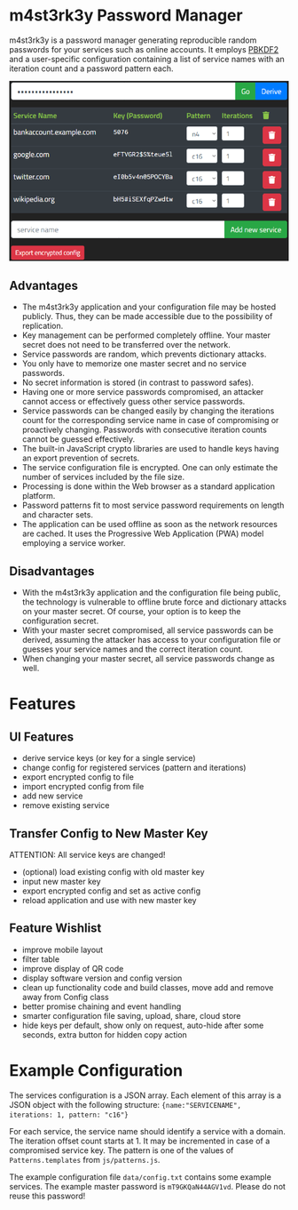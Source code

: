 # m4st3rk3y Password Manager

m4st3rk3y is a password manager generating reproducible random passwords for your services such as online accounts. It
employs [PBKDF2](https://en.wikipedia.org/wiki/PBKDF2) and a user-specific configuration containing a list of service
names with an iteration count and a password pattern each.

![Screenshot of the m4st3rk3y Application](gfx/m4st3rk3y-screenshot.png)

## Advantages

* The m4st3rk3y application and your configuration file may be hosted publicly. Thus, they can be made accessible due to
  the possibility of replication.
* Key management can be performed completely offline. Your master secret does not need to be transferred over the
  network.
* Service passwords are random, which prevents dictionary attacks.
* You only have to memorize one master secret and no service passwords.
* No secret information is stored (in contrast to password safes).
* Having one or more service passwords compromised, an attacker cannot access or effectively guess other service
  passwords.
* Service passwords can be changed easily by changing the iterations count for the corresponding service name in case of
  compromising or proactively changing. Passwords with consecutive iteration counts cannot be guessed effectively.
* The built-in JavaScript crypto libraries are used to handle keys having an export prevention of secrets.
* The service configuration file is encrypted. One can only estimate the number of services included by the file size.
* Processing is done within the Web browser as a standard application platform.
* Password patterns fit to most service password requirements on length and character sets.
* The application can be used offline as soon as the network resources are cached. It uses the Progressive Web
  Application (PWA) model employing a service worker.

## Disadvantages

* With the m4st3rk3y application and the configuration file being public, the technology is vulnerable to offline brute
  force and dictionary attacks on your master secret. Of course, your option is to keep the configuration secret.
* With your master secret compromised, all service passwords can be derived, assuming the attacker has access to your
  configuration file or guesses your service names and the correct iteration count.
* When changing your master secret, all service passwords change as well.

# Features

## UI Features

* derive service keys (or key for a single service)
* change config for registered services (pattern and iterations)
* export encrypted config to file
* import encrypted config from file
* add new service
* remove existing service

## Transfer Config to New Master Key

ATTENTION: All service keys are changed!

* (optional) load existing config with old master key
* input new master key
* export encrypted config and set as active config
* reload application and use with new master key

## Feature Wishlist

* improve mobile layout
* filter table
* improve display of QR code
* display software version and config version
* clean up functionality code and build classes, move add and remove away from Config class
* better promise chaining and event handling
* smarter configuration file saving, upload, share, cloud store
* hide keys per default, show only on request, auto-hide after some seconds, extra button for hidden copy action

# Example Configuration

The services configuration is a JSON array. Each element of this array is a JSON object with the following structure:
`{name:"SERVICENAME", iterations: 1, pattern: "c16"}`

For each service, the service name should identify a service with a domain. The iteration offset count starts at 1. It
may be incremented in case of a compromised service key. The pattern is one of the values of `Patterns.templates`
from `js/patterns.js`.

The example configuration file `data/config.txt` contains some example services. The example master password
is `mT9GKQaN44AGV1vd`. Please do not reuse this password!
